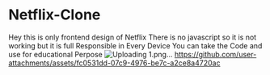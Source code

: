 # Netflix-Clone
Hey this is only frontend design of Netflix There is no javascript so it is not working but it is full Responsible in Every Device You can take the Code and use for educational Perpose
![Uploading 1.png…]()
https://github.com/user-attachments/assets/fc0531dd-07c9-4976-be7c-a2ce8a4720ac
